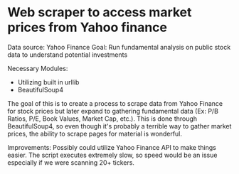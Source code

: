 # Web scraper to access market prices from Yahoo finance

Data source: Yahoo Finance Goal: Run fundamental analysis on public stock data to understand potential investments

Necessary Modules:
- Utilizing built in urllib
- BeautifulSoup4

The goal of this is to create a process to scrape data from Yahoo Finance for stock prices but later expand to gathering fundamental data (Ex: P/B Ratios, P/E, Book Values, Market Cap, etc.). This is done through BeautifulSoup4, so even though it's probably a terrible way to gather market prices, the ability to scrape pages for material is wonderful.

Improvements: Possibly could utilize Yahoo Finance API to make things easier. The script executes extremely slow, so speed would be an issue especially if we were scanning 20+ tickers. 
